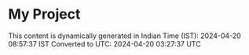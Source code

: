 # My Project

This content is dynamically generated in Indian Time (IST): 2024-04-20 08:57:37 IST
Converted to UTC: 2024-04-20 03:27:37 UTC
